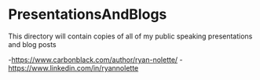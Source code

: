 # PresentationsAndBlogs
This directory will contain copies of all of my public speaking presentations and blog posts


-https://www.carbonblack.com/author/ryan-nolette/
-https://www.linkedin.com/in/ryannolette
